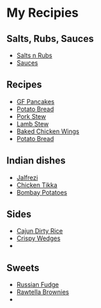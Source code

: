 # My Recipies
## Salts, Rubs, Sauces
- [Salts n Rubs](Recipes/salts_n_rubbs.md)
- [Sauces](Recipes/sauces.md)

## Recipes
- [GF Pancakes](Recipes/GF/GF_pancakes.md)
- [Potato Bread](Recipes/Potato_Bread.md)
- [Pork Stew](Recipes/1pot-pork-stew.md)
- [Lamb Stew](Recipes/lamb-stew.md)
- [Baked Chicken Wings](Recipes/chicken_wings.md)
- [Potato Bread](Recipes/Potato_Bread.md)

## Indian dishes
- [Jalfrezi](Recipes/Indian/Chicken_Jalfrezi.md)
- [Chicken Tikka](Recipes/Indian/Chicken_Tikka.md)
- [Bombay Potatoes](Recipes/Indian/bombay_potatoes.md)

## Sides
- [Cajun Dirty Rice](Recipes/Sides/Cajun_dirty_rice.md)
- [Crispy Wedges](Recipes/Sides/Crispy_wedges.md)
- 

## Sweets
- [Russian Fudge](Recipes/sweet_stuff/Russian_fudge.md)
- [Rawtella Brownies](Recipes/sweet_stuff/Rawtella_brownies.md)
- 
